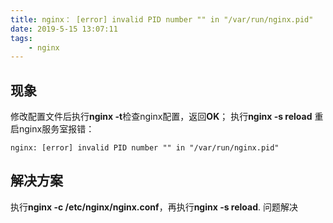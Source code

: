 ```yaml
---
title: nginx： [error] invalid PID number "" in "/var/run/nginx.pid"
date: 2019-5-15 13:07:11
tags:
    - nginx 
---
```

 ## 现象
 修改配置文件后执行**nginx -t**检查nginx配置，返回**OK**；
 执行**nginx -s reload** 重启nginx服务室报错：
 ```ejs
nginx: [error] invalid PID number "" in "/var/run/nginx.pid"
```

## 解决方案
执行**nginx -c /etc/nginx/nginx.conf**，再执行**nginx -s reload**.
问题解决
 